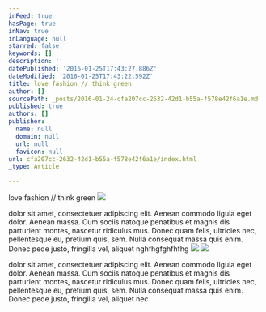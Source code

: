 ```yaml
---
inFeed: true
hasPage: true
inNav: true
inLanguage: null
starred: false
keywords: []
description: ''
datePublished: '2016-01-25T17:43:27.886Z'
dateModified: '2016-01-25T17:43:22.592Z'
title: love fashion // think green
author: []
sourcePath: _posts/2016-01-24-cfa207cc-2632-42d1-b55a-f578e42f6a1e.md
published: true
authors: []
publisher:
  name: null
  domain: null
  url: null
  favicon: null
url: cfa207cc-2632-42d1-b55a-f578e42f6a1e/index.html
_type: Article

---
```

love fashion // think green
![](https://s3-us-west-2.amazonaws.com/the-grid-img/p/98ae8d5243e9572184357037e59e805b82c9f15c.jpg)

dolor sit amet, consectetuer adipiscing elit. Aenean commodo ligula eget
dolor. Aenean massa. Cum sociis natoque penatibus et magnis dis 
parturient montes, nascetur ridiculus mus. Donec quam felis, ultricies 
nec, pellentesque eu, pretium quis, sem. Nulla consequat massa quis 
enim. Donec pede justo, fringilla vel, aliquet nghfhgfghfhfhg
![](https://s3-us-west-2.amazonaws.com/the-grid-img/p/746ef415a1458c5b6ad0d64966210971411e327c.jpg)
![](https://s3-us-west-2.amazonaws.com/the-grid-img/p/5c57a1919e69458da437651dc9bced4f031109a8.jpg)

dolor sit amet, consectetuer adipiscing elit. Aenean commodo ligula eget
dolor. Aenean massa. Cum sociis natoque penatibus et magnis dis 
parturient montes, nascetur ridiculus mus. Donec quam felis, ultricies 
nec, pellentesque eu, pretium quis, sem. Nulla consequat massa quis 
enim. Donec pede justo, fringilla vel, aliquet nec